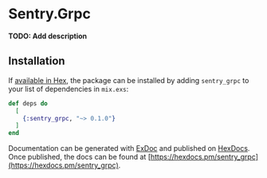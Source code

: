 # Sentry.Grpc

**TODO: Add description**

## Installation

If [available in Hex](https://hex.pm/docs/publish), the package can be installed
by adding `sentry_grpc` to your list of dependencies in `mix.exs`:

```elixir
def deps do
  [
    {:sentry_grpc, "~> 0.1.0"}
  ]
end
```

Documentation can be generated with [ExDoc](https://github.com/elixir-lang/ex_doc)
and published on [HexDocs](https://hexdocs.pm). Once published, the docs can
be found at [https://hexdocs.pm/sentry_grpc](https://hexdocs.pm/sentry_grpc).

